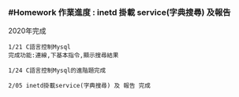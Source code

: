 <h3>#Homework 作業進度 : inetd 掛載 service(字典搜尋) 及報告 </h3>

<p>2020年完成</p>

<pre><code>1/21 C語言控制Mysql
完成功能:連線,下基本指令,顯示搜尋結果</code></pre>

<pre><code>1/24 C語言控制Mysql的進階題完成</code></pre>

<pre><code>2/05 inetd掛載service(字典搜尋) 及 報告 完成</code></pre>


